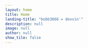 ```yaml
---
layout: home
title: Home
landing-title: "bobb3666 = devvin'"
description: null
image: null
author: null
show_tile: false
---
```


